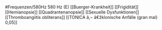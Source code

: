 #Frequenzen/580Hz
580 Hz (E)
[[Buerger-Krankheit]]
[[Frigidität]]
[[Hemianopsie]]
[[Quadrantenanopsie]]
[[Sexuelle Dysfunktionen]]
[[Thromboangiitis obliterans]]
[[TONICA â‚¬ â€žklonische Anfälle (gran mal) 0,05]]